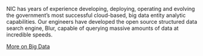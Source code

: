 NIC has years of experience developing, deploying, operating and evolving the government’s most successful cloud-based, big data entity analytic capabilities. Our engineers have developed the open source structured data search engine, Blur, capable of querying massive amounts of data at incredible speeds.

<a href="/what_we_do/big_data" class="impact-link">More on Big Data</a>